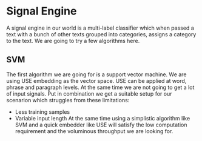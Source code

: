 # Signal Engine

A signal engine in our world is a multi-label classifier which when passed a text with a bunch of other texts grouped into categories, assigns a category to the text. We are going to try a few algorithms here.

## SVM

The first algorithm we are going for is a support vector machine. We are using USE embedding as the vector space. USE can be applied at word, phrase and paragraph levels. At the same time we are not going to get a lot of input signals. Put in combination we get a suitable setup for our scenarion which struggles from these limitations:
 * Less training samples
 * Variable input length
At the same time using a simplistic algorithm like SVM and a quick embedder like USE will satisfy the low computation requirement and the voluminous throughput we are looking for.
